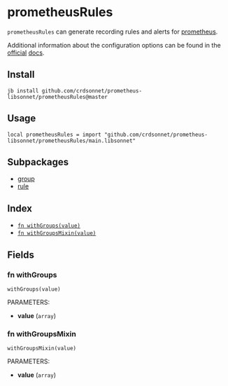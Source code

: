 # prometheusRules

`prometheusRules` can generate recording rules and alerts for
[prometheus](https://github.com/prometheus/prometheus).

Additional information about the configuration options can be found in the
[official](https://prometheus.io/docs/prometheus/latest/configuration/recording_rules/)
[docs](https://prometheus.io/docs/prometheus/latest/configuration/alerting_rules/).

## Install

```
jb install github.com/crdsonnet/prometheus-libsonnet/prometheusRules@master
```

## Usage

```jsonnet
local prometheusRules = import "github.com/crdsonnet/prometheus-libsonnet/prometheusRules/main.libsonnet"
```


## Subpackages

* [group](group.md)
* [rule](rule.md)

## Index

* [`fn withGroups(value)`](#fn-withgroups)
* [`fn withGroupsMixin(value)`](#fn-withgroupsmixin)

## Fields

### fn withGroups

```jsonnet
withGroups(value)
```

PARAMETERS:

* **value** (`array`)


### fn withGroupsMixin

```jsonnet
withGroupsMixin(value)
```

PARAMETERS:

* **value** (`array`)

